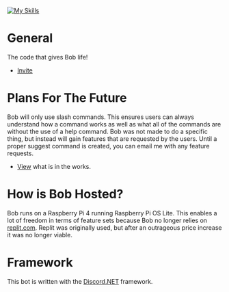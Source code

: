 [![My Skills](https://skillicons.dev/icons?i=cs,net,raspberrypi,discord)](https://skillicons.dev)
# General
The code that gives Bob life!
- [Invite](https://discord.com/oauth2/authorize?client_id=705680059809398804&permissions=1110719392886&scope=bot%20applications.commands)
# Plans For The Future
Bob will only use slash commands. This ensures users can always understand how a command works as well as what all of the commands are without the use of a help command.
Bob was not made to do a specific thing, but instead will gain features that are requested by the users. Until a proper suggest command is created, you can email me with any feature requests.
- [View](https://github.com/users/Quantam-Studios/projects/3) what is in the works.
# How is Bob Hosted?
Bob runs on a Raspberry Pi 4 running Raspberry Pi OS Lite. This enables a lot of freedom in terms of feature sets because Bob no longer relies on [replit.com](replit.com). Replit was originally used, but after an outrageous price increase it was no longer viable.

# Framework
This bot is written with the [Discord.NET](https://github.com/discord-net/Discord.Net) framework.

